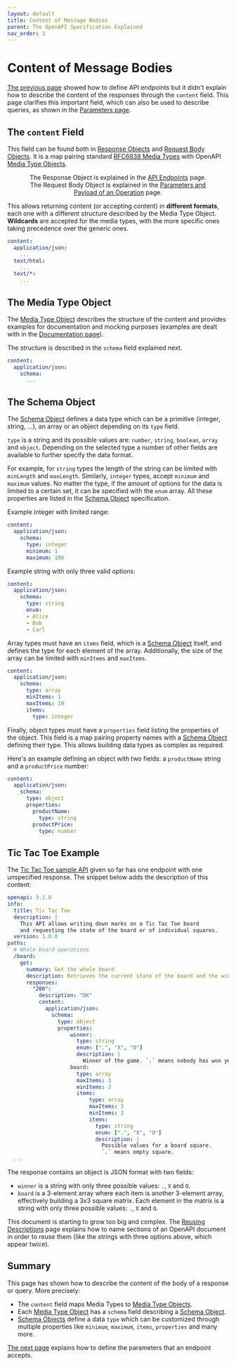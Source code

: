 ```yaml
---
layout: default
title: Content of Message Bodies
parent: The OpenAPI Specification Explained
nav_order: 3
---
```


# Content of Message Bodies

[The previous page](paths) showed how to define API endpoints but it didn't explain how to describe the content of the responses through the `content` field. This page clarifies this important field, which can also be used to describe queries, as shown in the [Parameters page](parameters).

## The `content` Field

This field can be found both in [Response Objects](https://spec.openapis.org/oas/v3.1.0#response-object) and [Request Body Objects](https://spec.openapis.org/oas/v3.1.0#request-body-object). It is a map pairing standard [RFC6838 Media Types](https://tools.ietf.org/html/rfc6838) with OpenAPI [Media Type Objects](https://spec.openapis.org/oas/v3.1.0#media-type-object).

<figure style="text-align:center">
  <object type="image/svg+xml" data="{{site.baseurl}}/img/content-field.svg"></object>
  <figcaption>The Response Object is explained in the <a href="paths.html">API Endpoints</a> page.<br/>The Request Body Object is explained in the <a href="parameters.html">Parameters and Payload of an Operation</a> page.</figcaption>
</figure>

This allows returning content (or accepting content) in **different formats**, each one with a different structure described by the Media Type Object. **Wildcards** are accepted for the media types, with the more specific ones taking precedence over the generic ones.

```yaml
content:
  application/json:
    ...
  text/html:
    ...
  text/*:
    ...
```

## The Media Type Object

The [Media Type Object](https://spec.openapis.org/oas/v3.1.0#media-type-object) describes the structure of the content and provides examples for documentation and mocking purposes (examples are dealt with in the [Documentation page](docs)).

The structure is described in the `schema` field explained next.

```yaml
content:
  application/json:
    schema:
      ...
```

## The Schema Object

The [Schema Object](https://spec.openapis.org/oas/v3.1.0#schema-object) defines a data type which can be a primitive (integer, string, ...), an array or an object depending on its `type` field.

`type` is a string and its possible values are: `number`, `string`, `boolean`, `array` and `object`. Depending on the selected type a number of other fields are available to further specify the data format.

For example, for `string` types the length of the string can be limited with `minLength` and `maxLength`. Similarly, `integer` types, accept `minimum` and `maximum` values. No matter the type, if the amount of options for the data is limited to a certain set, it can be specified with the `enum` array. All these properties are listed in the [Schema Object](https://spec.openapis.org/oas/v3.1.0#schema-object) specification.


Example integer with limited range:

```yaml
content:
  application/json:
    schema:
      type: integer
      minimum: 1
      maximum: 100
```

Example string with only three valid options:

```yaml
content:
  application/json:
    schema:
      type: string
      enum:
      - Alice
      - Bob
      - Carl
```

Array types must have an `items` field, which is a [Schema Object](https://spec.openapis.org/oas/v3.1.0#schema-object) itself, and defines the type for each element of the array. Additionally, the size of the array can be limited with `minItems` and `maxItems`.

```yaml
content:
  application/json:
    schema:
      type: array
      minItems: 1
      maxItems: 10
      items:
        type: integer
```

Finally, object types must have a `properties` field listing the properties of the object. This field is a map pairing property names with a [Schema Object](https://spec.openapis.org/oas/v3.1.0#schema-object) defining their type. This allows building data types as complex as required.

Here's an example defining an object with two fields: a `productName` string and a `productPrice` number:

```yaml
content:
  application/json:
    schema:
      type: object
      properties:
        productName:
          type: string
        productPrice:
          type: number
```

## Tic Tac Toe Example

The [Tic Tac Toe sample API](https://github.com/OAI/Documentation/blob/main/examples/tictactoe.yaml) given so far has one endpoint with one unspecified response. The snippet below adds the description of this content:

```yaml
openapi: 3.1.0
info:
  title: Tic Tac Toe
  description: |
    This API allows writing down marks on a Tic Tac Toe board
    and requesting the state of the board or of individual squares.
  version: 1.0.0
paths:
  # Whole board operations
  /board:
    get:
      summary: Get the whole board
      description: Retrieves the current state of the board and the winner.
      responses:
        "200":
          description: "OK"
          content:
            application/json:
              schema:
                type: object
                properties:
                    winner:
                      type: string
                      enum: [".", "X", "O"]
                      description: |
                        Winner of the game. `.` means nobody has won yet.
                    board:
                      type: array
                      maxItems: 3
                      minItems: 3
                      items:
                          type: array
                          maxItems: 3
                          minItems: 3
                          items:
                            type: string
                            enum: [".", "X", "O"]
                            description: |
                              Possible values for a board square.
                              `.` means empty square.
  ...
```

The response contains an object is JSON format with two fields:

- `winner` is a string with only three possible values: `.`, `X` and `O`.
- `board` is a 3-element array where each item is another 3-element array, effectively building a 3x3 square matrix. Each element in the matrix is a string with only three possible values: `.`, `X` and `O`.

This document is starting to grow too big and complex. The [Reusing Descriptions](components) page explains how to name sections of an OpenAPI document in order to reuse them (like the strings with three options above, which appear twice).

## Summary

This page has shown how to describe the content of the body of a response or query. More precisely:

- The `content` field maps Media Types to [Media Type Objects](https://spec.openapis.org/oas/v3.1.0#media-type-object).
- Each [Media Type Object](https://spec.openapis.org/oas/v3.1.0#media-type-object) has a `schema` field describing a [Schema Object](https://spec.openapis.org/oas/v3.1.0#schema-object).
- [Schema Objects](https://spec.openapis.org/oas/v3.1.0#schema-object) define a data `type` which can be customized through multiple properties like `minimum`, `maximum`, `items`, `properties` and many more.

[The next page](parameters) explains how to define the parameters that an endpoint accepts.
